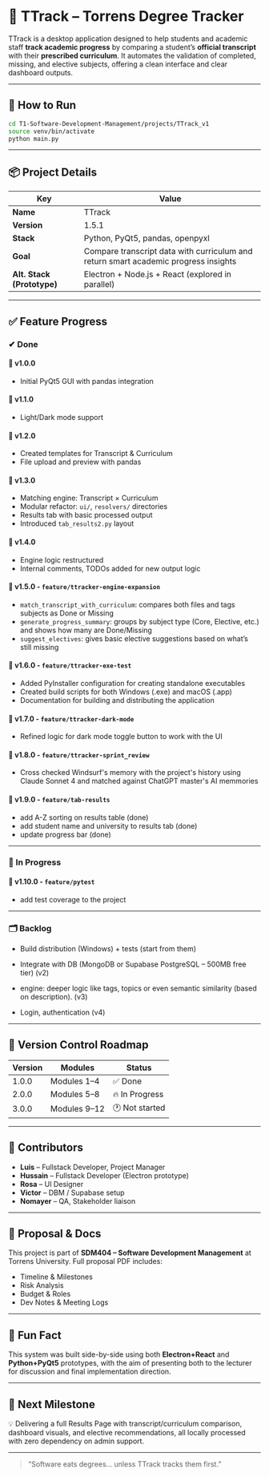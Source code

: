 # 🧠 TTrack – Torrens Degree Tracker

TTrack is a desktop application designed to help students and academic staff **track academic progress** by comparing a student’s **official transcript** with their **prescribed curriculum**. It automates the validation of completed, missing, and elective subjects, offering a clean interface and clear dashboard outputs.

---

## 🚀 How to Run

```bash
cd T1-Software-Development-Management/projects/TTrack_v1
source venv/bin/activate
python main.py
```

---

## 📦 Project Details

| Key       | Value            |
|-----------|------------------|
| **Name**  | TTrack           |
| **Version** | 1.5.1         |
| **Stack** | Python, PyQt5, pandas, openpyxl |
| **Goal**  | Compare transcript data with curriculum and return smart academic progress insights |
| **Alt. Stack (Prototype)** | Electron + Node.js + React (explored in parallel) |

---

## ✅ Feature Progress

### ✔ Done

#### 🔹 v1.0.0
- Initial PyQt5 GUI with pandas integration

#### 🔹 v1.1.0
- Light/Dark mode support

#### 🔹 v1.2.0
- Created templates for Transcript & Curriculum
- File upload and preview with pandas

#### 🔹 v1.3.0
- Matching engine: Transcript × Curriculum
- Modular refactor: `ui/`, `resolvers/` directories
- Results tab with basic processed output
- Introduced `tab_results2.py` layout

#### 🔹 v1.4.0
- Engine logic restructured
- Internal comments, TODOs added for new output logic

#### 🔹 v1.5.0 - `feature/ttracker-engine-expansion`
- `match_transcript_with_curriculum`: compares both files and tags subjects as Done or Missing
- `generate_progress_summary`: groups by subject type (Core, Elective, etc.) and shows how many are Done/Missing
- `suggest_electives`: gives basic elective suggestions based on what’s still missing

#### 🔹 v1.6.0 - `feature/ttracker-exe-test`
- Added PyInstaller configuration for creating standalone executables
- Created build scripts for both Windows (.exe) and macOS (.app)
- Documentation for building and distributing the application

#### 🔹 v1.7.0 - `feature/ttracker-dark-mode`
- Refined logic for dark mode toggle button to work with the UI

#### 🔹 v1.8.0 - `feature/ttracker-sprint_review`
- Cross checked Windsurf's memory with the project's history using Claude Sonnet 4 and matched against ChatGPT master's AI memmories

#### 🔹 v1.9.0 - `feature/tab-results`
- add A-Z sorting on results table (done)
- add student name and university to results tab (done)
- update progress bar (done)

---

### 🔧 In Progress

#### 🔸 v1.10.0 - `feature/pytest`
- add test coverage to the project

---

### 🗂️ Backlog

- Build distribution (Windows) + tests (start from them)

- Integrate with DB (MongoDB or Supabase PostgreSQL – 500MB free tier) (v2)
- engine: deeper logic like tags, topics or even semantic similarity (based on description). (v3)
- Login, authentication (v4)

---

## 📅 Version Control Roadmap

| Version | Modules            | Status         |
|---------|---------------------|----------------|
| 1.0.0   | Modules 1–4         | ✅ Done        |
| 2.0.0   | Modules 5–8         | 🔥 In Progress |
| 3.0.0   | Modules 9–12        | 🕐 Not started |

---

## 🤝 Contributors
- **Luis** – Fullstack Developer, Project Manager
- **Hussain** – Fullstack Developer (Electron prototype)
- **Rosa** – UI Designer
- **Victor** – DBM / Supabase setup
- **Nomayer** – QA, Stakeholder liaison

---

## 📎 Proposal & Docs
This project is part of **SDM404 – Software Development Management** at Torrens University. Full proposal PDF includes:
- Timeline & Milestones
- Risk Analysis
- Budget & Roles
- Dev Notes & Meeting Logs

---

## 🧩 Fun Fact
This system was built side-by-side using both **Electron+React** and **Python+PyQt5** prototypes, with the aim of presenting both to the lecturer for discussion and final implementation direction.

---

## 👀 Next Milestone
💡 Delivering a full Results Page with transcript/curriculum comparison, dashboard visuals, and elective recommendations, all locally processed with zero dependency on admin support.

---

> “Software eats degrees… unless TTrack tracks them first.”
